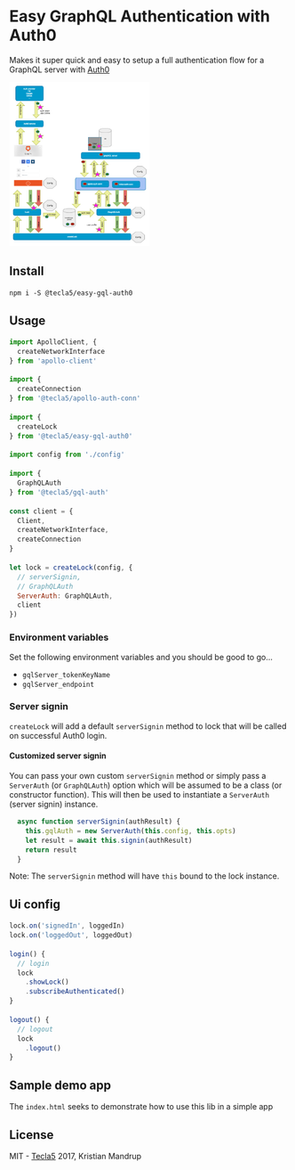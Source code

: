 # Easy GraphQL Authentication with Auth0

Makes it super quick and easy to setup a full authentication flow for a GraphQL server with [Auth0](https://auth0.com)

<img src="https://github.com/tecla5/easy-graphql-auth/raw/master/pics/Auth0-GraphQL-Flow.png" alt="Auth0 GraphQL Auth flow" width="50%" height="50%">

## Install

`npm i -S @tecla5/easy-gql-auth0`

## Usage

```js
import ApolloClient, {
  createNetworkInterface
} from 'apollo-client'

import {
  createConnection
} from '@tecla5/apollo-auth-conn'

import {
  createLock
} from '@tecla5/easy-gql-auth0'

import config from './config'

import {
  GraphQLAuth
} from '@tecla5/gql-auth'

const client = {
  Client,
  createNetworkInterface,
  createConnection
}

let lock = createLock(config, {
  // serverSignin,
  // GraphQLAuth
  ServerAuth: GraphQLAuth,
  client
})
```

### Environment variables

Set the following environment variables and you should be good to go...

- `gqlServer_tokenKeyName`
- `gqlServer_endpoint`

### Server signin

`createLock` will add a default `serverSignin` method to lock that will be called on successful Auth0 login.

#### Customized server signin

You can pass your own custom `serverSignin` method or simply pass a `ServerAuth` (or `GraphQLAuth`) option which will be assumed to be a class (or constructor function).
This will then be used to instantiate a `ServerAuth` (server signin) instance.

```js
  async function serverSignin(authResult) {
    this.gqlAuth = new ServerAuth(this.config, this.opts)
    let result = await this.signin(authResult)
    return result
  }
```

Note: The `serverSignin` method will have `this` bound to the lock instance.

## Ui config

```js
lock.on('signedIn', loggedIn)
lock.on('loggedOut', loggedOut)

login() {
  // login
  lock
    .showLock()
    .subscribeAuthenticated()
}

logout() {
  // logout
  lock
    .logout()
}
```

## Sample demo app

The `index.html` seeks to demonstrate how to use this lib in a simple app

## License

MIT - [Tecla5](http://tecla5.com) 2017, Kristian Mandrup
